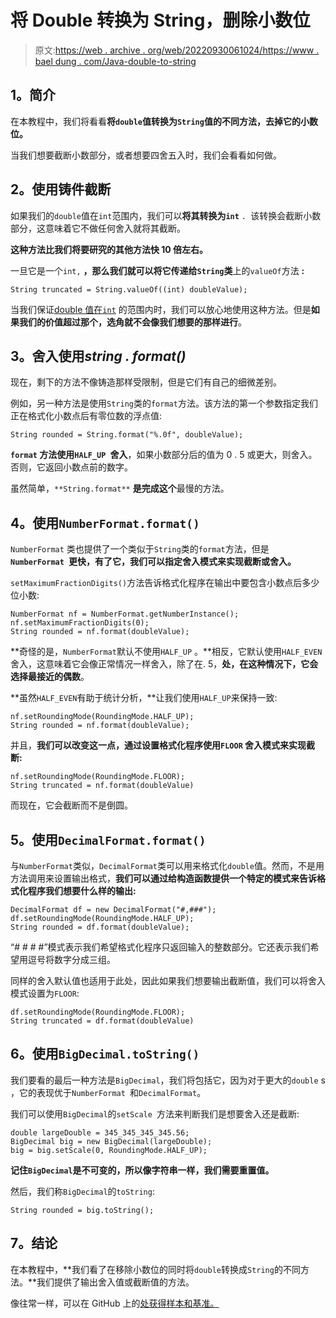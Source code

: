 # 将 Double 转换为 String，删除小数位

> 原文:[https://web . archive . org/web/20220930061024/https://www . bael dung . com/Java-double-to-string](https://web.archive.org/web/20220930061024/https://www.baeldung.com/java-double-to-string)

## **1。简介**

在本教程中，我们将看看**将`double`值转换为`String`值的不同方法，去掉它的小数位。**

当我们想要截断小数部分，或者想要四舍五入时，我们会看看如何做。

## **2。使用铸件截断**

如果我们的`double`值在`int`范围内，我们可以**将其转换为`int`** `. `该转换会截断小数部分，这意味着它不做任何舍入就将其截断。

**这种方法比我们将要研究的其他方法快 10 倍左右。**

一旦它是一个`int,` **，那么我们就可以将它传递给`String`类**上的`valueOf`方法 **:**

```
String truncated = String.valueOf((int) doubleValue);
```

当我们保证[double 值在`int`](/web/20220909060320/https://www.baeldung.com/java-primitives) 的范围内时，我们可以放心地使用这种方法。但是**如果我们的价值超过那个，选角就不会像我们想要的那样进行**。

## **3。舍入使用*string . format()***

现在，剩下的方法不像铸造那样受限制，但是它们有自己的细微差别。

例如，另一种方法是使用`String`类的`format`方法。该方法的第一个参数指定我们正在格式化小数点后有零位数的浮点值:

```
String rounded = String.format("%.0f", doubleValue);
```

**`format` 方法使用`HALF_UP `舍入**，如果小数部分后的值为 0 . 5 或更大，则舍入。否则，它返回小数点前的数字。

虽然简单，`**String.format**` **是完成这个**最慢的方法。

## **4。使用`NumberFormat.format()`**

`NumberFormat` 类也提供了一个类似于`String`类的`format`方法，但是 **`NumberFormat `更快，有了它，我们可以指定舍入模式来实现截断或舍入。**

`setMaximumFractionDigits()`方法告诉格式化程序在输出中要包含小数点后多少位小数:

```
NumberFormat nf = NumberFormat.getNumberInstance();
nf.setMaximumFractionDigits(0);
String rounded = nf.format(doubleValue);
```

**奇怪的是，`NumberFormat`默认不使用`HALF_UP` 。**相反，它默认使用`HALF_EVEN`舍入，这意味着它会像正常情况一样舍入，除了在. 5，**处，在这种情况下，它会选择最接近的偶数**。

**虽然`HALF_EVEN`有助于统计分析，**让我们使用`HALF_UP`来保持一致:

```
nf.setRoundingMode(RoundingMode.HALF_UP);
String rounded = nf.format(doubleValue);
```

并且，**我们可以改变这一点，通过设置格式化程序使用`FLOOR` 舍入模式来实现截断:**

```
nf.setRoundingMode(RoundingMode.FLOOR);
String truncated = nf.format(doubleValue)
```

而现在，它会截断而不是倒圆。

## **5。使用`DecimalFormat.format()`**

与`NumberFormat`类似，`DecimalFormat`类可以用来格式化`double`值。然而，不是用方法调用来设置输出格式，**我们可以通过给构造函数提供一个特定的模式来告诉格式化程序我们想要什么样的输出:**

```
DecimalFormat df = new DecimalFormat("#,###");
df.setRoundingMode(RoundingMode.HALF_UP);
String rounded = df.format(doubleValue);
```

“# # # #”模式表示我们希望格式化程序只返回输入的整数部分。它还表示我们希望用逗号将数字分成三组。

同样的舍入默认值也适用于此处，因此如果我们想要输出截断值，我们可以将舍入模式设置为`FLOOR`:

```
df.setRoundingMode(RoundingMode.FLOOR);
String truncated = df.format(doubleValue)
```

## **6。使用`BigDecimal.toString()`**

我们要看的最后一种方法是`BigDecimal`，我们将包括它，因为对于更大的`double` s ，它的表现优于`NumberFormat `和`DecimalFormat`。

我们可以使用`BigDecimal`的`setScale `方法来判断我们是想要舍入还是截断:

```
double largeDouble = 345_345_345_345.56;
BigDecimal big = new BigDecimal(largeDouble);
big = big.setScale(0, RoundingMode.HALF_UP);
```

**记住`BigDecimal`是不可变的，所以像字符串一样，我们需要重置值。**

然后，我们称`BigDecimal`的`toString`:

```
String rounded = big.toString();
```

## **7。结论**

在本教程中，**我们看了在移除小数位的同时将`double`转换成`String`的不同方法。**我们提供了输出舍入值或截断值的方法。

像往常一样，可以在 GitHub 上的[处获得样本和基准。](https://web.archive.org/web/20220909060320/https://github.com/eugenp/tutorials/tree/master/core-java-modules/core-java-numbers)